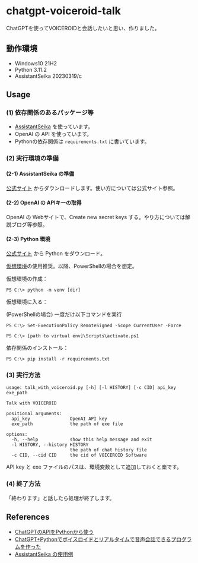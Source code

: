 # chatgpt-voiceroid-talk
 
ChatGPTを使ってVOICEROIDと会話したいと思い、作りました。

## 動作環境
- Windows10 21H2
- Python 3.11.2
- AssistantSeika 20230319/c

## Usage
### (1) 依存関係のあるパッケージ等
- [AssistantSeika](https://hgotoh.jp/wiki/doku.php/documents/voiceroid/assistantseika/assistantseika-001a) を使っています。
- OpenAI の API を使っています。
- Pythonの依存関係は `requirements.txt` に書いています。

### (2) 実行環境の準備
#### (2-1) AssistantSeika の準備
[公式サイト](https://hgotoh.jp/wiki/doku.php/documents/voiceroid/assistantseika/assistantseika-001a) からダウンロードします。使い方については公式サイト参照。

#### (2-2) OpenAI の APIキーの取得
OpenAI の Webサイトで、Create new secret keys する。やり方については解説ブログ等参照。

#### (2-3) Python 環境
[公式サイト](https://www.python.org/downloads/) から Python をダウンロード。

[仮想環境](https://www.python.jp/install/windows/venv.html)の使用推奨。以降、PowerShellの場合を想定。

仮想環境の作成：

```
PS C:\> python -m venv [dir] 
```

仮想環境に入る：

(PowerShellの場合) 一度だけ以下コマンドを実行

```
PS C:\> Set-ExecutionPolicy RemoteSigned -Scope CurrentUser -Force
```

```
PS C:\> [path to virtual env]\Scripts\activate.ps1
```

依存関係のインストール：

```
PS C:\> pip install -r requirements.txt
```

### (3) 実行方法

```
usage: talk_with_voiceroid.py [-h] [-l HISTORY] [-c CID] api_key exe_path

Talk with VOICEROID

positional arguments:
  api_key               OpenAI API key
  exe_path              the path of exe file

options:
  -h, --help            show this help message and exit
  -l HISTORY, --history HISTORY
                        the path of chat history file
  -c CID, --cid CID     the cid of VOICEROID Software
```

API key と exe ファイルのパスは、環境変数として追加しておくと楽です。

### (4) 終了方法
「終わります」と話したら処理が終了します。

## References
- [ChatGPTのAPIをPythonから使う](https://fuji-pocketbook.net/chatgpt-api-python/)
- [ChatGPT+Pythonでボイスロイドとリアルタイムで音声会話できるプログラムを作った](https://zenn.dev/akashixi/articles/303dd79264e1ff)
- [AssistantSeika の使用例](https://hgotoh.jp/wiki/doku.php/documents/voiceroid/assistantseika/assistantseika-001)